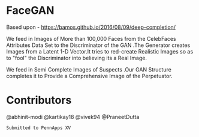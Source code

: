 # FaceGAN

Based upon - https://bamos.github.io/2016/08/09/deep-completion/


We feed in Images of More than 100,000 Faces from the CelebFaces Attributes Data Set to the Discriminator of the GAN .The Generator creates Images from a Latent 1-D Vector.It tries to red-create Realistic Images so as to "fool" the Discriminator into believing its a Real Image.

We feed in Semi Complete Images of Suspects .Our GAN Structure completes it to Provide a Comprehensive Image of the Perpetuator.

# Contributors

@abhinit-modi
@kartikay18
@vivek94
@PraneetDutta

    Submitted to PennApps XV

